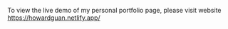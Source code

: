 To view the live demo of my personal portfolio page, please visit website https://howardguan.netlify.app/
